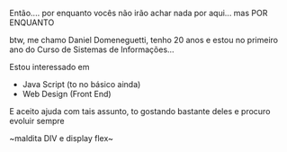 Então.... por enquanto vocês não irão achar nada por aqui... mas POR ENQUANTO

btw, me chamo Daniel Domeneguetti, tenho 20 anos e estou no primeiro ano do Curso de Sistemas de Informações...

Estou interessado em
- Java Script (to no básico ainda)
- Web Design (Front End)

E aceito ajuda com tais assunto, to gostando bastante deles e procuro evoluir sempre

~maldita DIV e display flex~
